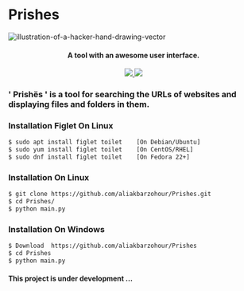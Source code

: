 # Prishes

![illustration-of-a-hacker-hand-drawing-vector](https://user-images.githubusercontent.com/71524940/135651027-2720f2ac-75ea-437c-8272-3f2cb36ca68c.jpg)

<h4 align="center">A tool with an awesome user interface.</h4>

<p align="center">
  <a href="http://python.org">
    <img src="https://img.shields.io/badge/python-v3.9-blue">
  </a>
  
  <a href="https://www.microsoft.com/de-de/">
    <img src="https://img.shields.io/badge/platform-Linux-red">
  </a>
</p>

### ' Prishës ' is a tool for searching the URLs of websites and displaying files and folders in them.


### Installation Figlet On Linux

```bash
$ sudo apt install figlet toilet    [On Debian/Ubuntu]
$ sudo yum install figlet toilet    [On CentOS/RHEL]
$ sudo dnf install figlet toilet    [On Fedora 22+]
```


### Installation On Linux

```bash
$ git clone https://github.com/aliakbarzohour/Prishes.git
$ cd Prishes/
$ python main.py
``` 


### Installation On Windows

```bash
$ Download  https://github.com/aliakbarzohour/Prishes
$ cd Prishes
$ python main.py
```



#### This project is under development ...
